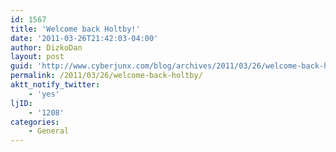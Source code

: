 ```yaml
---
id: 1567
title: 'Welcome back Holtby!'
date: '2011-03-26T21:42:03-04:00'
author: DizkoDan
layout: post
guid: 'http://www.cyberjunx.com/blog/archives/2011/03/26/welcome-back-holtby/'
permalink: /2011/03/26/welcome-back-holtby/
aktt_notify_twitter:
    - 'yes'
ljID:
    - '1208'
categories:
    - General
---
```


<div class="posterous_autopost"></div>